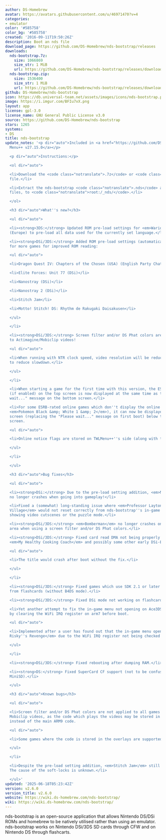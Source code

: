 ```yaml
---
author: DS-Homebrew
avatar: https://avatars.githubusercontent.com/u/46971470?v=4
categories:
- emulator
color: '#585758'
color_bg: '#585758'
created: '2016-09-11T19:50:26Z'
description: Boot an nds file
download_page: https://github.com/DS-Homebrew/nds-bootstrap/releases
downloads:
  nds-bootstrap.7z:
    size: 1066869
    size_str: 1 MiB
    url: https://github.com/DS-Homebrew/nds-bootstrap/releases/download/v2.6.0/nds-bootstrap.7z
  nds-bootstrap.zip:
    size: 1536400
    size_str: 1 MiB
    url: https://github.com/DS-Homebrew/nds-bootstrap/releases/download/v2.6.0/nds-bootstrap.zip
github: DS-Homebrew/nds-bootstrap
icon: https://db.universal-team.net/assets/images/icons/nds-bootstrap.png
image: https://i.imgur.com/BFIu7xX.png
layout: app
license: gpl-3.0
license_name: GNU General Public License v3.0
source: https://github.com/DS-Homebrew/nds-bootstrap
stars: 1265
systems:
- DS
title: nds-bootstrap
update_notes: '<p dir="auto">Included in <a href="https://github.com/DS-Homebrew/TWiLightMenu/releases/tag/v27.15.0"><strong>TW</strong>i<strong>L</strong>ight
  Menu++ v27.15.0</a></p>

  <p dir="auto">Instructions:</p>

  <ol dir="auto">

  <li>Download the <code class="notranslate">.7z</code> or <code class="notranslate">.zip</code>
  file.</li>

  <li>Extract the nds-bootstrap <code class="notranslate">.nds</code> and <code class="notranslate">.ver</code>
  files, to <code class="notranslate">root:/_nds/</code>.</li>

  </ol>

  <h3 dir="auto">What''s new?</h3>

  <ul dir="auto">

  <li><strong>3DS:</strong> Updated ROM pre-load settings for <em>WarioWare: D.I.Y.</em>
  (Europe) to pre-load all data used for the currently set language.</li>

  <li><strong>DSi/3DS:</strong> Added ROM pre-load settings (automatically activated)
  for more games for improved ROM reading:

  <ul dir="auto">

  <li>Dragon Quest IV: Chapters of the Chosen (USA) (English Party Chat v1.2)</li>

  <li>Elite Forces: Unit 77 (DSi)</li>

  <li>Nanostray (DSi)</li>

  <li>Nanostray 2 (DSi)</li>

  <li>Stitch Jam</li>

  <li>Motto! Stitch! DS: Rhythm de Rakugaki Daisakusen</li>

  </ul>

  </li>

  <li><strong>DSi/3DS:</strong> Screen filter and/or DS Phat colors are now applied
  to Actimagine/Mobiclip videos!

  <ul dir="auto">

  <li>When running with NTR clock speed, video resolution will be reduced in half
  to reduce slowdown.</li>

  </ul>

  </li>

  <li>When starting a game for the first time with this version, the ESRB splash screen
  (if enabled) on the top screen is now displayed at the same time as the "Please
  wait..." message on the bottom screen.</li>

  <li>For some ESRB-rated online games which don''t display the online notice (ex.
  <em>Pokemon Black &amp; White 1 &amp; 2</em>), it can now be displayed on the bottom
  screen (replacing the "Please wait..." message on first boot) below the ESRB splash
  screen.

  <ul dir="auto">

  <li>Online notice flags are stored on TWLMenu++''s side (along with the rating descriptors).</li>

  </ul>

  </li>

  </ul>

  <h3 dir="auto">Bug fixes</h3>

  <ul dir="auto">

  <li><strong>DSi:</strong> Due to the pre-load setting addition, <em>Nanostray 2</em>
  no longer crashes when going into gameplay!</li>

  <li>Fixed a (somewhat) long-standing issue where <em>Professor Layton and the Curious
  Village</em> would not reset correctly from nds-bootstrap''s in-game menu, instead
  showing video cutscenes or the puzzle mode.</li>

  <li><strong>DSi/3DS:</strong> <em>Bomberman</em> no longer crashes on opening an
  area when using a screen filter and/or DS Phat colors.</li>

  <li><strong>DSi/3DS:</strong> Fixed card read DMA not being properly patched for
  <em>My Healthy Cooking Coach</em> and possibly some other early DSi-Enhanced games.

  <ul dir="auto">

  <li>The title would crash after boot without the fix.</li>

  </ul>

  </li>

  <li><strong>DSi/3DS:</strong> Fixed games which use SDK 2.1 or later not booting
  from flashcards (without B4DS mode).</li>

  <li><strong>DSi/3DS:</strong> Fixed DSi mode not working on flashcards.</li>

  <li>Yet another attempt to fix the in-game menu not opening on Ace3DS+ flashcards,
  by clearing the WiFi IRQ register on arm7 before boot.

  <ul dir="auto">

  <li>Implemented after a user has found out that the in-game menu opens on <em>Shantae:
  Risky''s Revenge</em> due to the WiFi IRQ register not being checked.</li>

  </ul>

  </li>

  <li><strong>DSi/3DS:</strong> Fixed rebooting after dumping RAM.</li>

  <li><strong>DS:</strong> Fixed SuperCard CF support (not to be confused with SuperCard
  MiniSD).</li>

  </ul>

  <h3 dir="auto">Known bugs</h3>

  <ul dir="auto">

  <li>Screen filter and/or DS Phat colors are not applied to all games containing
  Mobiclip videos, as the code which plays the videos may be stored in the overlays
  instead of the main ARM9 code.

  <ul dir="auto">

  <li>Some games where the code is stored in the overlays are supported manually.</li>

  </ul>

  </li>

  <li>Despite the pre-load setting addition, <em>Stitch Jam</em> still randomly soft-locks.
  The cause of the soft-locks is unknown.</li>

  </ul>'
updated: '2025-06-18T05:23:42Z'
version: v2.6.0
version_title: v2.6.0
website: https://wiki.ds-homebrew.com/nds-bootstrap/
wiki: https://wiki.ds-homebrew.com/nds-bootstrap/
---
```

nds-bootstrap is an open-source application that allows Nintendo DS/DSi ROMs and homebrew to be natively utilised rather than using an emulator. nds-bootstrap works on Nintendo DSi/3DS SD cards through CFW and on Nintendo DS through flashcarts.